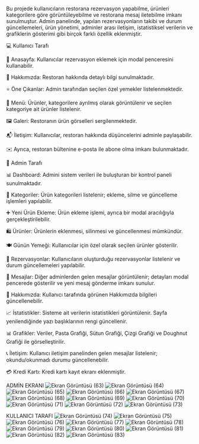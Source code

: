 Bu projede kullanıcıların restorana rezervasyon yapabilme, 
ürünleri kategorilere göre görüntüleyebilme ve restorana mesaj iletebilme imkanı sunulmuştur. 
Admin panelinde, yapılan rezervasyonların takibi ve durum güncellemeleri, ürün yönetimi, adminler arası iletişim, 
istatistiksel verilerin ve grafiklerin gösterimi gibi birçok farklı özellik eklenmiştir. 

💻 Kullanıcı Tarafı

🏡 Anasayfa: Kullanıcılar rezervasyon eklemek için modal penceresini kullanabilir.

📖 Hakkımızda: Restoran hakkında detaylı bilgi sunulmaktadır.

⭐ Öne Çıkanlar: Admin tarafından seçilen özel yemekler listelenmektedir.

🍴 Menü: Ürünler, kategorilere ayrılmış olarak görüntülenir ve seçilen kategoriye ait ürünler listelenir.

🖼️ Galeri: Restoranın ürün görselleri sergilenmektedir.

📬 İletişim: Kullanıcılar, restoran hakkında düşüncelerini adminle paylaşabilir.

✉️ Ayrıca, restoran bültenine e-posta ile abone olma imkanı bulunmaktadır.

🔧 Admin Tarafı

📊 Dashboard: Admini sistem verileri ile buluşturan bir kontrol paneli sunulmaktadır.

📂 Kategoriler: Ürün kategorileri listelenir; ekleme, silme ve güncelleme işlemleri yapılabilir.

➕ Yeni Ürün Ekleme: Ürün ekleme işlemi, ayrıca bir modal aracılığıyla gerçekleştirilebilir.

🛍️ Ürünler: Ürünlerin eklenmesi, silinmesi ve güncellenmesi mümkündür.

🍽️ Günün Yemeği: Kullanıcılar için özel olarak seçilen ürünler gösterilir.

📅 Rezervasyonlar: Kullanıcıların oluşturduğu rezervasyonlar listelenir ve durum güncellemeleri yapılabilir.

💬 Mesajlar: Diğer adminlerden gelen mesajlar görüntülenir; detayları modal pencerede gösterilir ve yeni mesaj gönderme imkanı sunulur.

📝 Hakkımızda: Kullanıcı tarafında görünen Hakkımızda bilgileri güncellenebilir.

📈 İstatistikler: Sisteme ait verilerin istatistikleri görüntülenir. Sayfa yenilendiğinde yazı başlıklarının rengi güncellenir.

📊 Grafikler: Veriler, Pasta Grafiği, Sütun Grafiği, Çizgi Grafiği ve Doughnut Grafiği ile görselleştirilir.

📞 İletişim: Kullanıcı iletişim panelinden gelen mesajlar listelenir; okundu/okunmadı durumu güncellenebilir.

💳 Kredi Kartı: Kredi kartı kayıt ekranı eklenmiştir.


ADMİN EKRANI 
![Ekran Görüntüsü (63)](https://github.com/user-attachments/assets/66625423-0a92-48c8-8f44-cd5ad16287ad)
![Ekran Görüntüsü (64)](https://github.com/user-attachments/assets/7c9f0671-8d47-4a8d-9a81-60ee0244582d)
![Ekran Görüntüsü (65)](https://github.com/user-attachments/assets/cf318972-68b8-40e7-9d79-bf33dd14cccd)
![Ekran Görüntüsü (66)](https://github.com/user-attachments/assets/82262a5d-78d2-434c-8781-74bd9e356eae)
![Ekran Görüntüsü (67)](https://github.com/user-attachments/assets/523dbf9b-1798-4bae-83b2-d8faa80f4a9a)
![Ekran Görüntüsü (68)](https://github.com/user-attachments/assets/48a04567-84cf-4136-8452-f7800d59ad0f)
![Ekran Görüntüsü (69)](https://github.com/user-attachments/assets/e4cc59f9-0421-480f-9299-96df191529d0)
![Ekran Görüntüsü (70)](https://github.com/user-attachments/assets/37246c8c-97b0-4304-bb03-bdb35595a069)
![Ekran Görüntüsü (71)](https://github.com/user-attachments/assets/94dc8f58-b6f8-4cd7-987b-a00f3f2a4e2b)
![Ekran Görüntüsü (72)](https://github.com/user-attachments/assets/385961db-3944-426a-bc3e-cd26ef078f77)
![Ekran Görüntüsü (73)](https://github.com/user-attachments/assets/70f55ea9-e6d6-4b94-b1fc-0872b04bc872)

KULLANICI TARAFI 
![Ekran Görüntüsü (74)](https://github.com/user-attachments/assets/2633ee36-8561-4f24-9de4-bb343fcde004)
![Ekran Görüntüsü (75)](https://github.com/user-attachments/assets/ed10f0a7-6950-439b-ab64-4ec05d34f7ff)
![Ekran Görüntüsü (76)](https://github.com/user-attachments/assets/37f04a8d-9b82-4d55-a9d0-ffba990c8af8)
![Ekran Görüntüsü (77)](https://github.com/user-attachments/assets/a12b4a57-f8f7-476c-90f6-2f341b206646)
![Ekran Görüntüsü (78)](https://github.com/user-attachments/assets/844ee9d2-9322-4ada-b5c0-041b95475e8b)
![Ekran Görüntüsü (79)](https://github.com/user-attachments/assets/7f7e1ce4-35d4-47c7-9fc8-c8760a9cbd16)
![Ekran Görüntüsü (80)](https://github.com/user-attachments/assets/0f4e10ad-c9e1-42b3-803e-8663980872a6)
![Ekran Görüntüsü (81)](https://github.com/user-attachments/assets/50d063c2-c9fc-4063-91bd-4436e085aa74)
![Ekran Görüntüsü (82)](https://github.com/user-attachments/assets/aa5be254-951d-40e1-912b-4d93c622f997)
![Ekran Görüntüsü (83)](https://github.com/user-attachments/assets/ed497b31-4cc7-40e9-b5fe-ce38bcf0937f)

